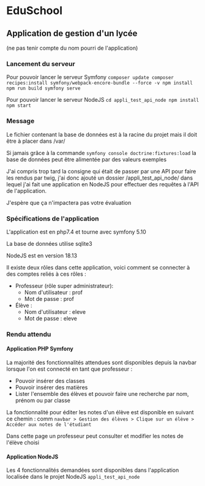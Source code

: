 # EduSchool
## Application de gestion d'un lycée
(ne pas tenir compte du nom pourri de l'application)

### Lancement du serveur

Pour pouvoir lancer le serveur Symfony
``
composer update
composer recipes:install symfony/webpack-encore-bundle --force -v
npm install
npm run build
symfony serve
``

Pour pouvoir lancer le serveur NodeJS
``
cd appli_test_api_node
npm install
npm start
``

### Message

Le fichier contenant la base de données est à la racine du projet mais il doit être à placer dans /var/

Si jamais grâce à la commande ```symfony console doctrine:fixtures:load``` la base de données peut être alimentée par des valeurs exemples

J'ai compris trop tard la consigne qui était de passer par une API pour faire les rendus par twig, j'ai donc ajouté un dossier /appli_test_api_node/ dans lequel j'ai fait une application en NodeJS pour effectuer des requêtes à l'API de l'application.

J'espère que ça n'impactera pas votre évaluation

### Spécifications de l'application

L'application est en php7.4 et tourne avec symfony 5.10

La base de données utilise sqlite3

NodeJS est en version 18.13

Il existe deux rôles dans cette application, voici comment se connecter à des comptes reliés à ces rôles :
- Professeur (rôle super administrateur): 
    - Nom d'utilisateur : prof
    - Mot de passe : prof
- Élève : 
    - Nom d'utilisateur : eleve
    - Mot de passe : eleve

### Rendu attendu

#### Application PHP Symfony
La majorité des fonctionnalités attendues sont disponibles depuis la navbar lorsque l'on est connecté en tant que professeur :
- Pouvoir insérer des classes
- Pouvoir insérer des matières
- Lister l'ensemble des élèves et pouvoir faire une recherche par nom, prénom ou par classe

La fonctionnalité pour éditer les notes d'un élève est disponible en suivant ce chemin :
comm
`navbar > Gestion des élèves > Clique sur un élève > Accéder aux notes de l'étudiant`

Dans cette page un professeur peut consulter et modifier les notes de l'élève choisi

#### Application NodeJS

Les 4 fonctionnalités demandées sont disponibles dans l'application localisée dans le projet NodeJS ``appli_test_api_node``
